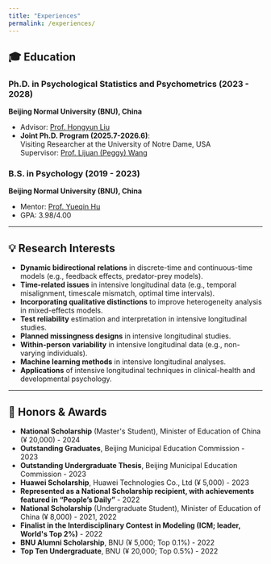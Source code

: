 ```yaml
---
title: "Experiences"
permalink: /experiences/
---
```


## 🎓 Education

### **Ph.D. in Psychological Statistics and Psychometrics (2023 - 2028)**
**Beijing Normal University (BNU), China**  
- Advisor: [Prof. Hongyun Liu](https://psych.bnu.edu.cn/szdw/zrjs/js/lhy/index.htm)    
- **Joint Ph.D. Program (2025.7-2026.6)**:  
  Visiting Researcher at the University of Notre Dame, USA  
  Supervisor: [Prof. Lijuan (Peggy) Wang](https://psychology.nd.edu/people/faculty/lijuan-wang/)  
  
### **B.S. in Psychology (2019 - 2023)**
**Beijing Normal University (BNU), China**  
- Mentor: [Prof. Yueqin Hu](https://github.com/yueqinhu) 
- GPA: 3.98/4.00

---

## 💡 Research Interests

- **Dynamic bidirectional relations** in discrete-time and continuous-time models (e.g., feedback effects, predator-prey models).
- **Time-related issues** in intensive longitudinal data (e.g., temporal misalignment, timescale mismatch, optimal time intervals).
- **Incorporating qualitative distinctions** to improve heterogeneity analysis in mixed-effects models.
- **Test reliability** estimation and interpretation in intensive longitudinal studies.
- **Planned missingness designs** in intensive longitudinal studies.
- **Within-person variability** in intensive longitudinal data (e.g., non-varying individuals).
- **Machine learning methods** in intensive longitudinal analyses.
- **Applications** of intensive longitudinal techniques in clinical-health and developmental psychology.

---

## 🎉 Honors & Awards

- **National Scholarship** (Master's Student), Minister of Education of China (¥ 20,000) - 2024
- **Outstanding Graduates**, Beijing Municipal Education Commission - 2023
- **Outstanding Undergraduate Thesis**, Beijing Municipal Education Commission - 2023
- **Huawei Scholarship**, Huawei Technologies Co., Ltd (¥ 5,000) - 2023
- **Represented as a National Scholarship recipient, with achievements featured in “People’s Daily”** - 2022
- **National Scholarship** (Undergraduate Student), Minister of Education of China (¥ 8,000) - 2021, 2022
- **Finalist in the Interdisciplinary Contest in Modeling (ICM; leader, World's Top 2%)** - 2022
- **BNU Alumni Scholarship**, BNU (¥ 5,000; Top 0.1%) - 2022
- **Top Ten Undergraduate**, BNU (¥ 20,000; Top 0.5%) - 2022